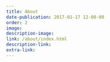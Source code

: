 ```yaml
---
title: About
date-publication: 2017-01-17 12-00-00
order: 2
image:
description-image:
link: /about/index.html
description-link:
extra-link:
---
```

